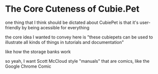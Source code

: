 # The Core Cuteness of Cubie.Pet

one thing that I think should be dictated about CubiePet is that it's user-friendly by being acessible for everything

the core idea I wanted to convey here is "these cubiepets can be used to illustrate all kinds of things in tutorials and documentation"

like how the storage banks work

so yeah, I want Scott McCloud style "manuals" that are comics, like the Google Chrome Comic
